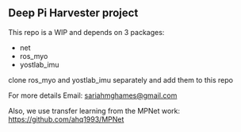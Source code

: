 ## Deep Pi Harvester project

This repo is a WIP and depends on 3 packages:
* net
* ros_myo
* yostlab_imu
  
clone ros_myo and yostlab_imu separately and add them to this repo

For more details Email: sariahmghames@gmail.com

Also, we use transfer learning  from the MPNet work: https://github.com/ahq1993/MPNet
